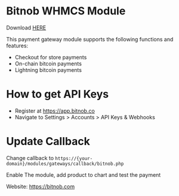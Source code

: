 
#  Bitnob WHMCS Module

Download [HERE](https://marketplace.whmcs.com/product/6136-bitnob-accept-bitcoin-payments-on-chain-lightning)


This payment gateway module supports the following functions and features:
- Checkout for store payments
- On-chain bitcoin payments
- Lightning bitcoin payments
# How to get API Keys
- Register at https://app.bitnob.co
- Navigate to Settings > Accounts > API Keys & Webhooks
# Update Callback
Change callback to `https://{your-domain}/modules/gateways/callback/bitnob.php`

Enable The module, add product to chart and test the payment

Website: https://bitnob.com